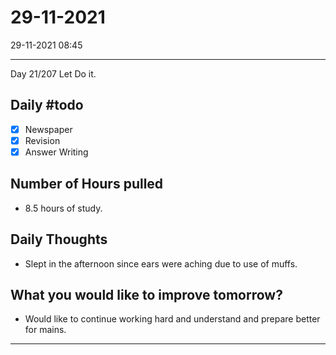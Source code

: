 # 29-11-2021
29-11-2021 08:45

---

Day 21/207 Let Do it.

## Daily #todo 

- [x] Newspaper
- [x] Revision
- [x] Answer Writing

## Number of Hours pulled 
- 8.5 hours of study.

## Daily Thoughts
- Slept in the afternoon since ears were aching due to use of muffs. 


## What you would like to improve tomorrow?
- Would like to continue working hard and understand and prepare better for mains.



--- 
